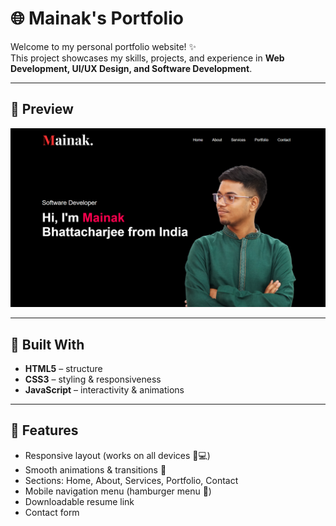 # 🌐 Mainak's Portfolio

Welcome to my personal portfolio website! ✨  
This project showcases my skills, projects, and experience in **Web Development, UI/UX Design, and Software Development**.

---

## 📸 Preview
![Portfolio Screenshot](img/Screenshot.png)  

---

## 🔧 Built With
- **HTML5** – structure
- **CSS3** – styling & responsiveness
- **JavaScript** – interactivity & animations

---

## 📂 Features
- Responsive layout (works on all devices 📱💻)
- Smooth animations & transitions 🎨
- Sections: Home, About, Services, Portfolio, Contact
- Mobile navigation menu (hamburger menu 🍔)
- Downloadable resume link
- Contact form
